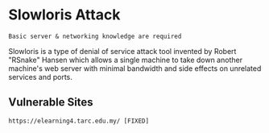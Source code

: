 # Slowloris Attack
`Basic server & networking knowledge are required`

Slowloris is a type of denial of service attack tool invented by Robert "RSnake" Hansen which allows a single machine to take down another machine's web server with minimal bandwidth and side effects on unrelated services and ports.

## Vulnerable Sites
```
https://elearning4.tarc.edu.my/ [FIXED]
```
